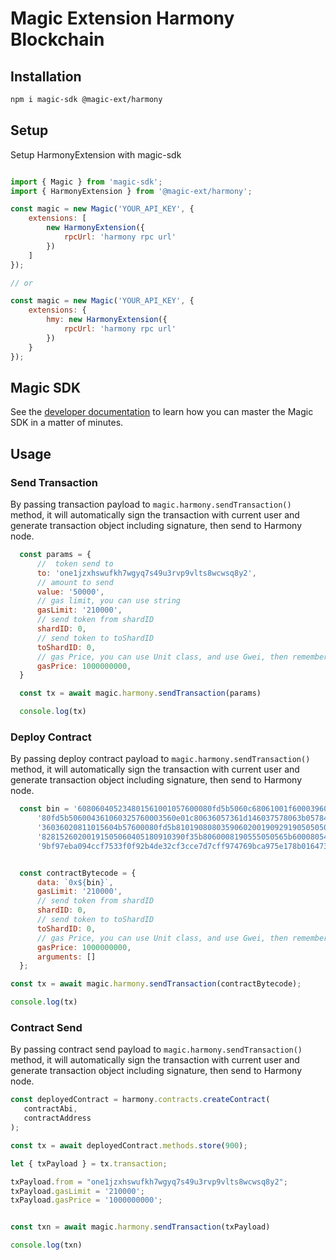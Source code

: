# Magic Extension Harmony Blockchain

## Installation
```bash
npm i magic-sdk @magic-ext/harmony
```
## Setup
Setup HarmonyExtension with magic-sdk
```js

import { Magic } from 'magic-sdk';
import { HarmonyExtension } from '@magic-ext/harmony';

const magic = new Magic('YOUR_API_KEY', {
    extensions: [
        new HarmonyExtension({
            rpcUrl: 'harmony rpc url'
        })
    ]
});

// or

const magic = new Magic('YOUR_API_KEY', {
    extensions: {
        hmy: new HarmonyExtension({
            rpcUrl: 'harmony rpc url'
        })
    }
});

```

## Magic SDK
See the [developer documentation](https://docs.magic.link) to learn how you can master the Magic SDK in a matter of minutes.


## Usage

### Send Transaction
By passing transaction payload to `magic.harmony.sendTransaction()` method, it will automatically sign the transaction with current user and
 generate transaction object including signature, then send to Harmony node.
```js
  const params = {
      //  token send to
      to: 'one1jzxhswufkh7wgyq7s49u3rvp9vlts8wcwsq8y2',
      // amount to send
      value: '50000',
      // gas limit, you can use string
      gasLimit: '210000',
      // send token from shardID
      shardID: 0,
      // send token to toShardID
      toShardID: 0,
      // gas Price, you can use Unit class, and use Gwei, then remember to use toWei(), which will be transformed to BN
      gasPrice: 1000000000,
  }

  const tx = await magic.harmony.sendTransaction(params)

  console.log(tx)
```

### Deploy Contract
By passing deploy contract payload to `magic.harmony.sendTransaction()` method, it will automatically sign the transaction with current user and
 generate transaction object including signature, then send to Harmony node.
 
```js
  const bin = '608060405234801561001057600080fd5b5060c68061001f6000396000f3fe6080604052348015600f576000' +
      '80fd5b506004361060325760003560e01c80636057361d146037578063b05784b8146062575b600080fd5b6060600480' +
      '36036020811015604b57600080fd5b8101908080359060200190929190505050607e565b005b60686088565b60405180' +
      '82815260200191505060405180910390f35b8060008190555050565b6000805490509056fea265627a7a723158209e86' +
      '9bf97eba094ccf7533f0f92b4de32cf3cce7d7cff974769bca975e178b0164736f6c63430005110032';


  const contractBytecode = {
      data: `0x${bin}`,
      gasLimit: '210000',
      // send token from shardID
      shardID: 0,
      // send token to toShardID
      toShardID: 0,
      // gas Price, you can use Unit class, and use Gwei, then remember to use toWei(), which will be transformed to BN
      gasPrice: 1000000000,
      arguments: []
  };

const tx = await magic.harmony.sendTransaction(contractBytecode);

console.log(tx)
```

### Contract Send
By passing contract send payload to `magic.harmony.sendTransaction()` method, it will automatically sign the transaction with current user and
 generate transaction object including signature, then send to Harmony node.
 ```js
const deployedContract = harmony.contracts.createContract(
    contractAbi,
    contractAddress
);

const tx = await deployedContract.methods.store(900);

let { txPayload } = tx.transaction;

txPayload.from = "one1jzxhswufkh7wgyq7s49u3rvp9vlts8wcwsq8y2";
txPayload.gasLimit = '210000';
txPayload.gasPrice = '1000000000';


const txn = await magic.harmony.sendTransaction(txPayload)

console.log(txn)
```
